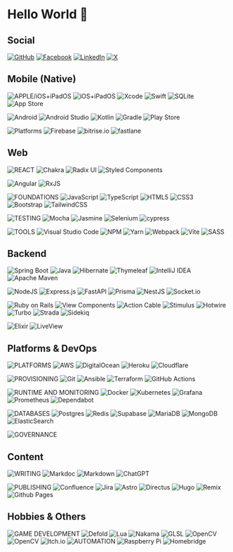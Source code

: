 # Hello World 👋

## Social

<!--
![Rider](https://img.shields.io/badge/Rider-e0e0e0.svg?style=for-the-badge&logo=Rider&logoColor=white&labelColor=crimson)
>
-->

[![GitHub](https://img.shields.io/badge/@patricklafleur-f0f0f0.svg?style=for-the-badge&logo=github&logoColor=white&labelColor=black)](https://github.com/patricklafleur) 
[![Facebook](https://img.shields.io/badge/patrick.lafleur-f0f0f0.svg?style=for-the-badge&logo=Facebook&logoColor=white&labelColor=1877F2)](https://www.facebook.com/lafleur.patrick)
[![LinkedIn](https://img.shields.io/badge/patricklafleur-f0f0f0.svg?style=for-the-badge&logo=linkedin&logoColor=white&labelColor=0077B5)](https://www.linkedin.com/in/patricklafleur/)
[![X](https://img.shields.io/badge/@lafpat-f0f0f0.svg?style=for-the-badge&logo=X&logoColor=white&labelColor=black)](https://x.com/lafpat)
<!--![GitLab](https://img.shields.io/badge/gitlab-%23181717.svg?style=for-the-badge&logo=gitlab&logoColor=white)-->
<!--![Instagram](https://img.shields.io/badge/Instagram-%23E4405F.svg?style=for-the-badge&logo=Instagram&logoColor=white)-->
<!--![Goodreads](https://img.shields.io/badge/Goodreads-F3F1EA?style=for-the-badge&logo=goodreads&logoColor=372213)-->
<!--![Discord](https://img.shields.io/badge/Discord-%235865F2.svg?style=for-the-badge&logo=discord&logoColor=white)-->
<!--![Twitch](https://img.shields.io/badge/Twitch-%239146FF.svg?style=for-the-badge&logo=Twitch&logoColor=white)-->
<!--![YouTube](https://img.shields.io/badge/YouTube-%23FF0000.svg?style=for-the-badge&logo=YouTube&logoColor=white)-->

<!--div align="center">
  <a href="https://www.buymeacoffee.com/patricklafleur"> 
    <img src="https://cdn.buymeacoffee.com/buttons/v2/default-yellow.png"
       align="center" 
       height="50" 
       width="210" 
       alt="patricklafleur">
  </a>
</div-->


## Mobile (Native)

![APPLE/iOS+iPadOS](https://img.shields.io/badge/ios+ipados+tvos-black?style=for-the-badge&logo=apple&logoColor=white&color=black)
![iOS+iPadOS](https://img.shields.io/badge/iOS+iPadOS-f0f0f0?style=for-the-badge&logo=apple&logoColor=white)
![Xcode](https://img.shields.io/badge/Xcode-f0f0f0?style=for-the-badge&logo=Xcode&logoColor=007ACC)
![Swift](https://img.shields.io/badge/swift+spm-f0f0f0?style=for-the-badge&logo=swift&logoColor=white&logoColor=F54A2A)
![SQLite](https://img.shields.io/badge/sqlite-f0f0f0.svg?style=for-the-badge&logo=sqlite&logoColor=07405e)
![App Store](https://img.shields.io/badge/App_Store-f0f0f0?style=for-the-badge&logo=app-store&logoColor=white&logoColor=0D96F6)

![Android](https://img.shields.io/badge/Android-3DDC84?style=for-the-badge&logo=android&logoColor=white)
![Android Studio](https://img.shields.io/badge/android%20studio-f0f0f0?style=for-the-badge&logo=android%20studio&logoColor=346ac1)
![Kotlin](https://img.shields.io/badge/kotlin-f0f0f0.svg?style=for-the-badge&logo=kotlin&logoColor=7F52FF)
![Gradle](https://img.shields.io/badge/Gradle-f0f0f0.svg?style=for-the-badge&logo=Gradle&logoColor=02303A)
![Play Store](https://img.shields.io/badge/Google_Play-f0f0f0?style=for-the-badge&logo=google-play&logoColor=414141)

![Platforms](https://img.shields.io/badge/mobile%20ci-%2320232a.svg?style=for-the-badge&logoColor=%61DAFB) 
![Firebase](https://img.shields.io/badge/firebase-f0f0f0?style=for-the-badge&logo=firebase&logoColor=a08021)
![bitrise.io](https://img.shields.io/badge/bitrise.io-f0f0f0?style=for-the-badge&logo=bitrise&logoColor=683D87)
![fastlane](https://img.shields.io/badge/fastlane-f0f0f0?style=for-the-badge&logo=fastlane&logoColor=F00000)

<!--![Swift Package Manager](https://img.shields.io/badge/swift%20package%20manager-F05138?style=for-the-badge&logo=macos&logoColor=F0F0F0)-->
<!--![Objective-C](https://img.shields.io/badge/OBJECTIVE--C-%233A95E3.svg?style=for-the-badge&logo=apple&logoColor=white)-->
<!--![tvOS](https://img.shields.io/badge/Apple%20TV-000000?style=for-the-badge&logo=Apple%20TV&logoColor=white)-->
<!--![macOS](https://img.shields.io/badge/mac%20os-000000?style=for-the-badge&logo=macos&logoColor=F0F0F0)-->

## Web

<!--![FRAMEWORKS](https://img.shields.io/badge/frameworks-007ACC.svg?style=for-the-badge&logoColor=white) -->

![REACT](https://img.shields.io/badge/react-20232A.svg?style=for-the-badge&logo=react&logoColor=61DAFB)
![Chakra](https://img.shields.io/badge/chakra-f0f0f0.svg?style=for-the-badge&logo=chakraui&logoColor=4ED1C5) 
![Radix UI](https://img.shields.io/badge/radix%20ui-f0f0f0.svg?style=for-the-badge&logo=radix-ui&logoColor=161618)
![Styled Components](https://img.shields.io/badge/styled--components-f0f0f0?style=for-the-badge&logo=styled-components&logoColor=DB7093)

![Angular](https://img.shields.io/badge/angular-DD0031.svg?style=for-the-badge&logo=angular&logoColor=white)
![RxJS](https://img.shields.io/badge/rxjs-f0f0f0.svg?style=for-the-badge&logo=reactivex&logoColor=B7178C) 

![FOUNDATIONS](https://img.shields.io/badge/foundations-323330.svg?style=for-the-badge&logo=javascript&logoColor=white)
![JavaScript](https://img.shields.io/badge/javascript-f0f0f0.svg?style=for-the-badge&logo=javascript&logoColor=F7DF1E)
![TypeScript](https://img.shields.io/badge/typescript-f0f0f0.svg?style=for-the-badge&logo=typescript&logoColor=007ACC)
![HTML5](https://img.shields.io/badge/html5-f0f0f0.svg?style=for-the-badge&logo=html5&logoColor=E34F26)
![CSS3](https://img.shields.io/badge/css3-f0f0f0.svg?style=for-the-badge&logo=css3&logoColor=1572B6)
![Bootstrap](https://img.shields.io/badge/bootstrap-f0f0f0.svg?style=for-the-badge&logo=bootstrap&logoColor=8511FA)
![TailwindCSS](https://img.shields.io/badge/tailwindcss-f0f0f0.svg?style=for-the-badge&logo=tailwind-css&logoColor=38B2AC)

![TESTING](https://img.shields.io/badge/-testing-4CAF50?style=for-the-badge&logoColor=white)
![Mocha](https://img.shields.io/badge/-mocha-f0f0f0?style=for-the-badge&logo=mocha&logoColor=8D6748)
![Jasmine](https://img.shields.io/badge/jasmine-f0f0f0.svg?style=for-the-badge&logo=jasmine&logoColor=238A4182)
![Selenium](https://img.shields.io/badge/-selenium-f0f0f0?style=for-the-badge&logo=selenium&logoColor=43B02A)
![cypress](https://img.shields.io/badge/-cypress-f0f0f0?style=for-the-badge&logo=cypress&logoColor=E5E5E5)

![TOOLS](https://img.shields.io/badge/tools-F7DF1E.svg?style=for-the-badge&logoColor=white)
![Visual Studio Code](https://img.shields.io/badge/Visual%20Studio%20Code-f0f0f0.svg?style=for-the-badge&logo=visual-studio-code&logoColor=0078d7)
![NPM](https://img.shields.io/badge/NPM-f0f0f0.svg?style=for-the-badge&logo=npm&logoColor=CB3837)
![Yarn](https://img.shields.io/badge/yarn-f0f0f0.svg?style=for-the-badge&logo=yarn&logoColor=2C8EBB)
![Webpack](https://img.shields.io/badge/webpack-f0f0f0.svg?style=for-the-badge&logo=webpack&logoColor=8DD6F9)
![Vite](https://img.shields.io/badge/vite-f0f0f0.svg?style=for-the-badge&logo=vite&logoColor=646CFF)
![SASS](https://img.shields.io/badge/SASS-f0f0f0.svg?style=for-the-badge&logo=SASS&logoColor=hotpink)

<!--![Vue.js](https://img.shields.io/badge/vuejs-%2335495e.svg?style=for-the-badge&logo=vuedotjs&logoColor=%234FC08D)-->

## Backend

![Spring Boot](https://img.shields.io/badge/spring%20boot-6DB33F.svg?style=for-the-badge&logo=spring&logoColor=white)
![Java](https://img.shields.io/badge/java-f0f0f0.svg?style=for-the-badge&logo=openjdk&logoColor=ED8B00)
![Hibernate](https://img.shields.io/badge/Hibernate-f0f0f0?style=for-the-badge&logo=Hibernate&logoColor=59666C)
![Thymeleaf](https://img.shields.io/badge/Thymeleaf-f0f0f0.svg?style=for-the-badge&logo=Thymeleaf&logoColor=005C0F)
![IntelliJ IDEA](https://img.shields.io/badge/IntelliJIDEA-f0f0f0.svg?style=for-the-badge&logo=intellij-idea&logoColor=000000)
![Apache Maven](https://img.shields.io/badge/Apache%20Maven-f0f0f0?style=for-the-badge&logo=Apache%20Maven&logoColor=C71A36)

![NodeJS](https://img.shields.io/badge/node.js-6DA55F?style=for-the-badge&logo=node.js&logoColor=white)
![Express.js](https://img.shields.io/badge/express.js-f0f0f0.svg?style=for-the-badge&logo=express&logoColor=404d59)
![FastAPI](https://img.shields.io/badge/FastAPI-f0f0f0?style=for-the-badge&logo=005571)
![Prisma](https://img.shields.io/badge/Prisma-f0f0f0?style=for-the-badge&logo=Prisma&logoColor=3982CE)
![NestJS](https://img.shields.io/badge/nestjs-f0f0f0.svg?style=for-the-badge&logo=nestjs&logoColor=E0234E)
![Socket.io](https://img.shields.io/badge/Socket.io-f0f0f0?style=for-the-badge&logo=socket.io&badgeColor=010101)

![Ruby on Rails](https://img.shields.io/badge/ruby%20on%20rails-CC0000.svg?style=for-the-badge&logo=ruby-on-rails&logoColor=white)
![View Components](https://img.shields.io/badge/view%20components-f0f0f0.svg?style=for-the-badge&logo=ruby-on-rails&logoColor=DC382D)
![Action Cable](https://img.shields.io/badge/action-cable-f0f0f0.svg?style=for-the-badge&logoColor=DC382D)
![Stimulus](https://img.shields.io/badge/stimulus-f0f0f0.svg?style=for-the-badge&logoColor=DC382D)
![Hotwire](https://img.shields.io/badge/hotwire-f0f0f0.svg?style=for-the-badge&logoColor=DC382D)
![Turbo](https://img.shields.io/badge/turbo-f0f0f0.svg?style=for-the-badge&logoColor=DC382D)
![Strada](https://img.shields.io/badge/strada-f0f0f0.svg?style=for-the-badge&logoColor=DC382D)
![Sidekiq](https://img.shields.io/badge/sidekiq-f0f0f0.svg?style=for-the-badge&logo=ruby-on-rails&logoColor=DC382D)

![Elixir](https://img.shields.io/badge/elixir-4B275F.svg?style=for-the-badge&logo=elixir&logoColor=white)
![LiveView](https://img.shields.io/badge/live%20view-f0f0f0.svg?style=for-the-badge&logo=elixir&logoColor=4B275F)

<!--bundler, sidekiq-->
<!--![JWT](https://img.shields.io/badge/JWT-black?style=for-the-badge&logo=JSON%20web%20tokens)
![Postman](https://img.shields.io/badge/Postman-FF6C37?style=for-the-badge&logo=postman&logoColor=white)-->

<!-- chai, sinon -->
## Platforms & DevOps

![PLATFORMS](https://img.shields.io/badge/platforms-007BFF.svg?style=for-the-badge&logoColor=white)
![AWS](https://img.shields.io/badge/AWS-f0f0f0.svg?style=for-the-badge&logo=amazon-aws&logoColor=FF9900)
![DigitalOcean](https://img.shields.io/badge/DigitalOcean-f0f0f0.svg?style=for-the-badge&logo=digitalOcean&logoColor=0167ff)
![Heroku](https://img.shields.io/badge/heroku-f0f0f0.svg?style=for-the-badge&logo=heroku&logoColor=430098)
![Cloudflare](https://img.shields.io/badge/Cloudflare-f0f0f0?style=for-the-badge&logo=Cloudflare&logoColor=F38020)

![PROVISIONING](https://img.shields.io/badge/provisioning-EE0000.svg?style=for-the-badge&logoColor=white)
![Git](https://img.shields.io/badge/git-f0f0f0.svg?style=for-the-badge&logo=git&logoColor=F05033)
![Ansible](https://img.shields.io/badge/ansible-f0f0f0.svg?style=for-the-badge&logo=ansible&logoColor=1A1918)
![Terraform](https://img.shields.io/badge/terraform-f0f0f0.svg?style=for-the-badge&logo=terraform&logoColor=5835CC)
![GitHub Actions](https://img.shields.io/badge/github%20actions-f0f0f0.svg?style=for-the-badge&logo=githubactions&logoColor=2671E5)

<!--
![openapi initiative](https://img.shields.io/badge/openapiinitiative-f0f0f0.svg?style=for-the-badge&logo=openapiinitiative&logoColor=000000)
![Swagger](https://img.shields.io/badge/-Swagger-f0f0f0?style=for-the-badge&logo=swagger&logoColor=Clojure)
-->


![RUNTIME AND MONITORING](https://img.shields.io/badge/runtime+monitoring-FF6F00.svg?style=for-the-badge&logoColor=white)
![Docker](https://img.shields.io/badge/docker-f0f0f0.svg?style=for-the-badge&logo=docker&logoColor=0db7ed)
![Kubernetes](https://img.shields.io/badge/kubernetes-f0f0f0.svg?style=for-the-badge&logo=kubernetes&logoColor=326ce5)
![Grafana](https://img.shields.io/badge/grafana-f0f0f0.svg?style=for-the-badge&logo=grafana&logoColor=F46800)
![Prometheus](https://img.shields.io/badge/Prometheus-f0f0f0?style=for-the-badge&logo=Prometheus&logoColor=E6522C)
![Dependabot](https://img.shields.io/badge/dependabot-f0f0f0?style=for-the-badge&logo=dependabot&logoColor=025E8C)


![DATABASES](https://img.shields.io/badge/databases-1F4E79.svg?style=for-the-badge&logo=database&logoColor=white)
![Postgres](https://img.shields.io/badge/postgres-f0f0f0.svg?style=for-the-badge&logo=postgresql&logoColor=316192)
![Redis](https://img.shields.io/badge/redis-f0f0f0.svg?style=for-the-badge&logo=redis&logoColor=DD0031)
![Supabase](https://img.shields.io/badge/Supabase-f0f0f0?style=for-the-badge&logo=supabase&logoColor=3ECF8E)
![MariaDB](https://img.shields.io/badge/MariaDB-f0f0f0?style=for-the-badge&logo=mariadb&logoColor=003545)
![MongoDB](https://img.shields.io/badge/MongoDB-f0f0f0.svg?style=for-the-badge&logo=mongodb&logoColor=4ea94b)
![ElasticSearch](https://img.shields.io/badge/-ElasticSearch-f0f0f0?style=for-the-badge&logo=005571)

![GOVERNANCE](https://img.shields.io/badge/governance-4CAF50.svg?style=for-the-badge&logoColor=white)

<!-- fly.io -->
<!--dokku, wireshark, metasploit, launch darkly-->

## Content

![WRITING](https://img.shields.io/badge/writing-orange.svg?style=for-the-badge&logoColor=white)
![Markdoc](https://img.shields.io/badge/markdoc-f0f0f0.svg?style=for-the-badge&logo=markdown&logoColor=00A2FF)
![Markdown](https://img.shields.io/badge/markdown-f0f0f0.svg?style=for-the-badge&logo=markdown&logoColor=000000)
![ChatGPT](https://img.shields.io/badge/chatGPT-f0f0f0?style=for-the-badge&logo=openai&logoColor=74aa9c)

![PUBLISHING](https://img.shields.io/badge/publishing-darkgreen.svg?style=for-the-badge&logoColor=white)
![Confluence](https://img.shields.io/badge/confluence-f0f0f0.svg?style=for-the-badge&logo=confluence&logoColor=172BF4)
![Jira](https://img.shields.io/badge/jira-f0f0f0.svg?style=for-the-badge&logo=jira&logoColor=0A0FFF)
![Astro](https://img.shields.io/badge/astro-f0f0f0.svg?style=for-the-badge&logo=astro&logoColor=2C2052)
![Directus](https://img.shields.io/badge/directus-f0f0f0.svg?style=for-the-badge&logo=directus&logoColor=64f)
![Hugo](https://img.shields.io/badge/Hugo-f0f0f0.svg?style=for-the-badge&logo=Hugo&logoColor=black)
![Remix](https://img.shields.io/badge/remix-f0f0f0.svg?style=for-the-badge&logo=remix&logoColor=23000)
![Github Pages](https://img.shields.io/badge/github%20pages-f0f0f0?style=for-the-badge&logo=github&logoColor=121013)


## Hobbies & Others

![GAME DEVELOPMENT](https://img.shields.io/badge/game%20dev-8A2BE2.svg?style=for-the-badge&logo=nakama&logoColor=white)
![Defold](https://img.shields.io/badge/defold-f0f0f0.svg?style=for-the-badge&logo=nakama&logoColor=FF5000)
![Lua](https://img.shields.io/badge/lua-f0f0f0.svg?style=for-the-badge&logo=lua&logoColor=2C2D72)
![Nakama](https://img.shields.io/badge/nakama-f0f0f0.svg?style=for-the-badge&logo=nakama&logoColor=2C3E50)
![GLSL](https://img.shields.io/badge/glsl-f0f0f0.svg?style=for-the-badge&logo=nakama&logoColor=3A9D00)
![OpenCV](https://img.shields.io/badge/opencv-f0f0f0.svg?style=for-the-badge&logo=opencv&logoColor=white) 
![OpenCV](https://img.shields.io/badge/opencv-f0f0f0.svg?style=for-the-badge&logo=opencv&logoColor=white)
![Itch.io](https://img.shields.io/badge/Itch-f0f0f0.svg?style=for-the-badge&logo=Itch.io&logoColor=FF0B34)
![AUTOMATION](https://img.shields.io/badge/Automation-FFA500?style=for-the-badge&logoColor=white)
![Raspberry Pi](https://img.shields.io/badge/-RaspberryPi-f0f0f0?style=for-the-badge&logo=Raspberry-Pi&logoColor=C51A4A)
![Homebridge](https://img.shields.io/badge/homebridge-f0f0f0.svg?style=for-the-badge&logo=homebridge&logoColor=491F59)
<!--![CockroachLabs](https://img.shields.io/badge/Cockroach%20Labs-6933FF?style=for-the-badge&logo=Cockroach%20Labs&logoColor=white)-->

<!-- 3d printing, octopie -->
